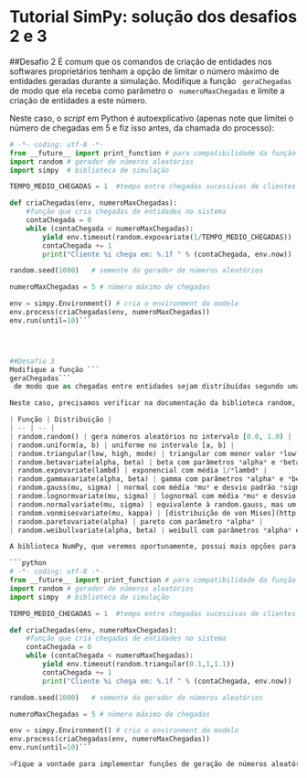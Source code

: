 # Tutorial SimPy: solução dos desafios 2 e 3

##Desafio 2
É comum que os comandos de criação de entidades nos softwares proprietários tenham a opção de limitar o número máximo de entidades geradas durante a simulação. 
Modifique a função ```
geraChegadas```
 de modo que ela receba como parâmetro o ```
numeroMaxChegadas```
 e limite a criação de entidades a este número.
 
Neste caso, o *script* em Python é autoexplicativo (apenas note que limitei o número de chegadas em 5 e fiz isso antes, da chamada do processo):

<!---
pq vc define "tempo_medio_chegadas" e "numeroMaxChegadas" em lugares diferente do código?

no módulo anterior não tinha a constante "tempo_medio_chegadas"

Precisa corrigir mesmo. Em Python, o usual é ctes em maiúsculas e na parte de cima. 

sugestão: trocar o "while" por "for i=1 to n"

não gosto do for nesse caso

random.seed foi comentado?

deveria, mas a seção anterior ficaria puxada. Como resolver?
--->

```python
# -*- coding: utf-8 -*-
from __future__ import print_function # para compatibilidade da função print com o Python 3
import random # gerador de números aleatórios
import simpy  # biblioteca de simulação

TEMPO_MEDIO_CHEGADAS = 1  #tempo entre chegadas sucessivas de clientes

def criaChegadas(env, numeroMaxChegadas):
    #função que cria chegadas de entidades no sistema
    contaChegada = 0
    while (contaChegada < numeroMaxChegadas):
        yield env.timeout(random.expovariate(1/TEMPO_MEDIO_CHEGADAS))
        contaChegada += 1
        print("Cliente %i chega em: %.1f " % (contaChegada, env.now))

random.seed(1000)   # semente do gerador de números aleatórios

numeroMaxChegadas = 5 # número máximo de chegadas

env = simpy.Environment() # cria o environment do modelo
env.process(criaChegadas(env, numeroMaxChegadas))
env.run(until=10)```




##Desafio 3
Modifique a função ```
geraChegadas```
 de modo que as chegadas entre entidades sejam distribuídas segundo uma triangular de moda 1, menor valor 0,1 e maior valor 1,1.

Neste caso, precisamos verificar na documentação da biblioteca random, quais são nossas opções. A tabela a seguir, resume as distribuições disponíveis:

| Função | Distribuição |
| -- | -- |
| random.random() | gera números aleatórios no intervalo [0.0, 1.0) |
| random.uniform(a, b) | uniforme no intervalo [a, b] |
| random.triangular(low, high, mode) | triangular com menor valor *low*, maior valor *high* e moda *mode* |
| random.betavariate(alpha, beta) | beta com parâmetros *alpha* e *beta* |
| random.expovariate(lambd) | exponencial com média 1/*lambd* |
| random.gammavariate(alpha, beta) | gamma com parâmetros *alpha* e *beta* |
| random.gauss(mu, sigma) | normal com média *mu* e desvio padrão *sigma* |
| random.lognormvariate(mu, sigma) | lognormal com média *mu* e desvio padrão *sigma* |
| random.normalvariate(mu, sigma) | equivalente à random.gauss, mas um pouco mais lenta |
| random.vonmisesvariate(mu, kappa) | [distribuição de von Mises](http://en.wikipedia.org/wiki/Von_Mises_distribution) com parâmetros *mu* e *kappa* |
| random.paretovariate(alpha) | pareto com parâmetro *alpha* |
| random.weibullvariate(alpha, beta) | weibull com parâmetros *alpha* e *beta* |

A biblioteca NumPy, que veremos oportunamente, possui mais opções para distribuições estatísticas. Por enquanto, o desafio 3 pode ser solucionado de maneira literal:

```python
# -*- coding: utf-8 -*-
from __future__ import print_function # para compatibilidade da função print com o Python 3
import random # gerador de números aleatórios
import simpy  # biblioteca de simulação

TEMPO_MEDIO_CHEGADAS = 1  #tempo entre chegadas sucessivas de clientes

def criaChegadas(env, numeroMaxChegadas):
    #função que cria chegadas de entidades no sistema
    contaChegada = 0
    while (contaChegada < numeroMaxChegadas):
        yield env.timeout(random.triangular(0.1,1,1.1))
        contaChegada += 1
        print("Cliente %i chega em: %.1f " % (contaChegada, env.now))

random.seed(1000)   # semente do gerador de números aleatórios

numeroMaxChegadas = 5 # número máximo de chegadas

env = simpy.Environment() # cria o environment do modelo
env.process(criaChegadas(env, numeroMaxChegadas))
env.run(until=10)```

>Fique a vontade para implementar funções de geração de números aleatórios ao seu gosto. Note, e isso é importante, que **praticamente todos os seus modelos de simulação em SimPy precisarão deste tipo de função!**


